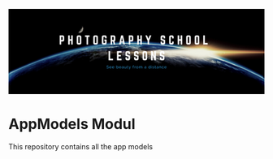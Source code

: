 ![ald text](ReadmeAssets/banner.png)

# AppModels Modul

This repository contains all the app models

 

